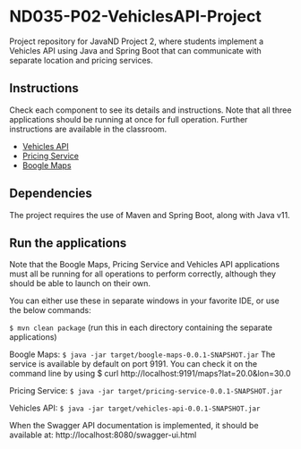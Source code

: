 # ND035-P02-VehiclesAPI-Project

Project repository for JavaND Project 2, where students implement a Vehicles API using Java and Spring Boot that can communicate with separate location and pricing services.

## Instructions

Check each component to see its details and instructions. Note that all three applications
should be running at once for full operation. Further instructions are available in the classroom.

- [Vehicles API](vehicles-api/README.md)
- [Pricing Service](pricing-service/README.md)
- [Boogle Maps](boogle-maps/README.md)

## Dependencies

The project requires the use of Maven and Spring Boot, along with Java v11.

## Run the applications
Note that the Boogle Maps, Pricing Service and Vehicles API applications must all be running for all operations to perform correctly, although they should be able to launch on their own.

You can either use these in separate windows in your favorite IDE, or use the below commands:

``$ mvn clean package`` (run this in each directory containing the separate applications)

Boogle Maps: ``$ java -jar target/boogle-maps-0.0.1-SNAPSHOT.jar``
The service is available by default on port 9191. You can check it on the command line by using $ curl http://localhost:9191/maps\?lat\=20.0\&lon\=30.0

Pricing Service: ``$ java -jar target/pricing-service-0.0.1-SNAPSHOT.jar``

Vehicles API: ``$ java -jar target/vehicles-api-0.0.1-SNAPSHOT.jar``

When the Swagger API documentation is implemented, it should be available at: http://localhost:8080/swagger-ui.html
